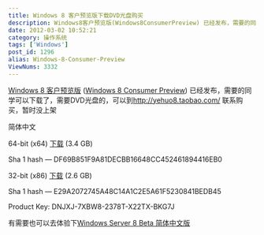 ```yaml
---
title: Windows 8 客户预览版下载DVD光盘购买
description: Windows8客户预览版(Windows8ConsumerPreview) 已经发布，需要的同学可以下载了，需要DVD光盘的，可以到http://yehuo8.taobao.com/ 联系购买，暂时没上架简体中文64-bit(x64) 下载 (3.4GB)Sha1hash—DF69B851F9A81DECBB16648C
date: 2012-03-02 10:52:21
category: 操作系统
tags: ['Windows']
post_id: 1296
alias: Windows-8-Consumer-Preview
ViewNums: 3332
---
```


[Windows 8 客户预览版](/blog/windows-8-consumer-preview) ([Windows 8 Consumer Preview](/blog/windows-8-consumer-preview)) 已经发布，需要的同学可以下载了，需要DVD光盘的，可以到<http://yehuo8.taobao.com/> 联系购买，暂时没上架

简体中文

64-bit (x64) [下载](http://iso.esd.microsoft.com/WCPDL/BD1B8A49393E30CC9C4E5C88457D73E964F1F3B18/Windows8-ConsumerPreview-64bit-ChineseSimplified.iso) (3.4 GB)

Sha 1 hash — DF69B851F9A81DECBB16648CC452461894416EB0

32-bit (x86) [下载](http://iso.esd.microsoft.com/WCPDL/BD1B8A49393E30CC9C4E5C88457D73E964F1F3B18/Windows8-ConsumerPreview-32bit-ChineseSimplified.iso) (2.6 GB)

Sha 1 hash — E29A2072745A48C14A1C2E5A61F5230841BEDB45

Product Key: DNJXJ-7XBW8-2378T-X22TX-BKG7J

有需要也可以去体验下[Windows Server 8 Beta 简体中文版](/blog/windows-server-8-beta)

